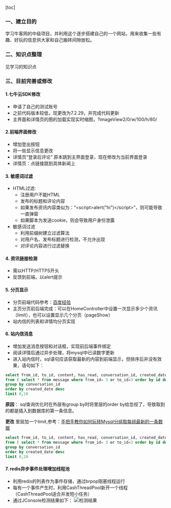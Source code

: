 [toc]

### 一、建立目的
学习牛客网的中级项目，并利用这个逐步搭建自己的一个网站，用来收集一些有趣、好玩的信息供大家和自己搬砖间隙放松。

### 二、知识点整理
见学习的知识点

### 三、目前完善或修改
#### 1.七牛云SDK修改
* 申请了自己的测试账号
* 之前代码版本较低，现更改为7.2.29，并完成代码更新
* 主界面和详情页的图的加载实现实时缩图，?imageView2/0/w/100/h/80/

#### 2.前端界面修改
* 增加登出按钮
* 将一些显示信息更改
* 详情页“登录后评论” 原本跳到主界面登录，现在修改为当前界面登录
* 详情页：点链接跳到具体新闻上

#### 3. 敏感词过滤
* HTML过滤:
    * 注册用户不能HTML
    * 发布的标题和评论内容
    * 如果发布资讯内容类似为：“\<script>alert("hi")\</script>”，则可能导致一直弹窗
    * 如果脚本为发送cookie，则会导致用户身份泄露
 * 敏感词过滤
    * 利用前缀树建立过滤算法
    * 对用户名、发布标题进行检测，不允许出现
    * 对评论内容进行过滤替换
    
#### 4. 资讯链接检测
* 需以HTTP/HTTPS开头
* 反馈到前端，以alert提示

#### 5. 分页显示
* 分页前端代码参考：[百度经验](https://jingyan.baidu.com/article/19192ad804c81fe53e57072e.html)
* 主页分页前后端完成：可以在HomeController中设置一次显示多少个资讯（limit），也可以设置显示几个分页（pageShow）
* 站内信的列表和详情均分页实现

#### 6. 站内信消息
* 增加发送消息按钮和对话框，实现前后端事件绑定
* 阅读详情后通过异步处理，将mysql中已读数字更新
* 进入站内信时，sql语句应该获取最新的内容到前端显示，但排序后并没有效果，语句如下：
```sql
select from_id, to_id, content, has_read, conversation_id, created_date, count(id) as id 
from ( select * from message where from_id= 3 or to_id=3 order by id desc) tt 
group by conversation_id  
order by created_date desc 
limit 0,10
```
**原因**： sql查询优化时在外层有group by时将里层的order by给忽视了，导致取到的都是插入到数据库的第一条信息。

**更改** 里层加一个limit,参考：[手把手教你如何玩转Mysql分组取每组最新的一条数据](https://blog.csdn.net/Cs_hnu_scw/article/details/105397337)
```sql
select from_id, to_id, content, has_read, conversation_id, created_date, count(id) as id 
from ( select * from message where from_id= 3 or to_id=3 order by id desc LIMIT 1000000) tt 
group by conversation_id  
order by created_date desc 
limit 0,10
```

#### 7. redis异步事件处理增加线程池
* 利用redis的列表作为事件存储，通过brpop阻塞线程运行
* 每有一个事件产生时，利用CashThreadPool新开一个线程（CashThreadPool适合并发短小任务）
* 通过JConsole检测结果如下：
![检测结果](http://qiniu.cameree.com/blog/1593223027164.png)